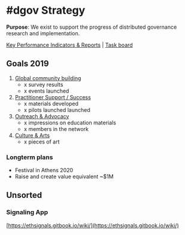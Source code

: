 # \#dgov Strategy

**Purpose**: We exist to support the progress of distributed governance research and implementation.

[Key Performance Indicators & Reports](https://docs.google.com/spreadsheets/d/1B0XGN2uMeStBHcOcr0VySbSzYz_V67zmKCjJ-NBwvNU/edit?usp=sharing)  \|  [Task board](https://trello.com/b/CIKoPoBt/q1-2019)

## Goals 2019

1. [Global community building](community-building.md)
   * x survey results
   * x events launched
2. [Practitioner Support / Success ](practitioner-support-success.md)
   * x materials developed
   * x pilots launched launched
3. [Outreach & Advocacy](advocacy-and-education.md)
   * x impressions on education materials
   * x members in the network
4. [Culture & Arts](arts-and-inspiration.md)
   * x pieces of art

### Longterm plans

* Festival in Athens 2020
* Raise and create value equivalent ~$1M

## Unsorted

### Signaling App

[https://ethsignals.gitbook.io/wiki/](https://ethsignals.gitbook.io/wiki/)

